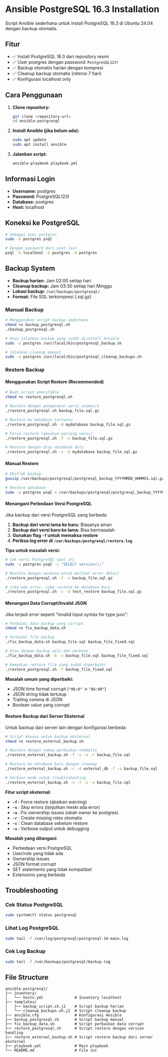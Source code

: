 # Ansible PostgreSQL 16.3 Installation

Script Ansible sederhana untuk install PostgreSQL 16.3 di Ubuntu 24.04 dengan backup otomatis.

## Fitur

- ✅ Install PostgreSQL 16.3 dari repository resmi
- ✅ User postgres dengan password: `PostgreSQL123!`
- ✅ Backup otomatis harian dengan kompresi
- ✅ Cleanup backup otomatis (retensi 7 hari)
- ✅ Konfigurasi localhost only

## Cara Penggunaan

1. **Clone repository:**
   ```bash
   git clone <repository-url>
   cd ansible-postgresql
   ```

2. **Install Ansible (jika belum ada):**
   ```bash
   sudo apt update
   sudo apt install ansible
   ```

3. **Jalankan script:**
   ```bash
   ansible-playbook playbook.yml
   ```

## Informasi Login

- **Username:** postgres
- **Password:** PostgreSQL123!
- **Database:** postgres
- **Host:** localhost

## Koneksi ke PostgreSQL

```bash
# Sebagai user postgres
sudo -u postgres psql

# Dengan password dari user lain
psql -h localhost -U postgres -d postgres
```

## Backup System

- **Backup harian:** Jam 02:00 setiap hari
- **Cleanup backup:** Jam 03:30 setiap hari Minggu
- **Lokasi backup:** `/var/backups/postgresql/`
- **Format:** File SQL terkompresi (.sql.gz)

### Manual Backup

```bash
# Menggunakan script backup sederhana
chmod +x backup_postgresql.sh
./backup_postgresql.sh

# Atau jalankan backup yang sudah diinstall Ansible
sudo -u postgres /usr/local/bin/postgresql_backup.sh

# Jalankan cleanup manual
sudo -u postgres /usr/local/bin/postgresql_cleanup_backups.sh
```

### Restore Backup

#### Menggunakan Script Restore (Recommended)
```bash
# Buat script executable
chmod +x restore_postgresql.sh

# Restore dengan pengecekan versi otomatis
./restore_postgresql.sh backup_file.sql.gz

# Restore ke database tertentu
./restore_postgresql.sh -d mydatabase backup_file.sql.gz

# Force restore (abaikan warning versi)
./restore_postgresql.sh -f -v backup_file.sql.gz

# Restore dengan drop database dulu
./restore_postgresql.sh -c -d mydatabase backup_file.sql.gz
```

#### Manual Restore
```bash
# Ekstrak backup
gunzip /var/backups/postgresql/postgresql_backup_YYYYMMDD_HHMMSS.sql.gz

# Restore database
sudo -u postgres psql < /var/backups/postgresql/postgresql_backup_YYYYMMDD_HHMMSS.sql
```

#### Menangani Perbedaan Versi PostgreSQL
Jika backup dari versi PostgreSQL yang berbeda:

1. **Backup dari versi lama ke baru:** Biasanya aman
2. **Backup dari versi baru ke lama:** Bisa bermasalah
3. **Gunakan flag `-f` untuk memaksa restore**
4. **Periksa log error di `/var/backups/postgresql/restore.log`**

**Tips untuk masalah versi:**
```bash
# Cek versi PostgreSQL saat ini
sudo -u postgres psql -c "SELECT version();"

# Restore dengan verbose untuk melihat error detail
./restore_postgresql.sh -f -v backup_file.sql.gz

# Jika ada error, coba restore ke database baru
./restore_postgresql.sh -c -d test_restore backup_file.sql.gz
```

#### Menangani Data Corrupt/Invalid JSON
Jika terjadi error seperti "invalid input syntax for type json":

```bash
# Perbaiki data backup yang corrupt
chmod +x fix_backup_data.sh

# Perbaiki file backup
./fix_backup_data.sh backup_file.sql backup_file_fixed.sql

# Atau dengan backup asli dan verbose
./fix_backup_data.sh -b -v backup_file.sql backup_file_fixed.sql

# Kemudian restore file yang sudah diperbaiki
./restore_postgresql.sh -f backup_file_fixed.sql
```

**Masalah umum yang diperbaiki:**
- JSON time format corrupt (`"06:0"` → `"06:00"`)
- JSON string tidak tertutup
- Trailing comma di JSON
- Boolean value yang corrupt

#### Restore Backup dari Server Eksternal
Untuk backup dari server lain dengan konfigurasi berbeda:

```bash
# Script khusus untuk backup eksternal
chmod +x restore_external_backup.sh

# Restore dengan semua perbaikan otomatis
./restore_external_backup.sh -f -s -o -r backup_file.sql

# Restore ke database baru dengan cleanup
./restore_external_backup.sh -c -d external_db -f -s backup_file.sql

# Verbose mode untuk troubleshooting
./restore_external_backup.sh -v -f -s -o backup_file.sql
```

**Fitur script eksternal:**
- **`-f`** : Force restore (abaikan warning)
- **`-s`** : Skip errors (lanjutkan meski ada error)
- **`-o`** : Fix ownership issues (ubah owner ke postgres)
- **`-r`** : Create missing roles otomatis
- **`-c`** : Clean database sebelum restore
- **`-v`** : Verbose output untuk debugging

**Masalah yang ditangani:**
- Perbedaan versi PostgreSQL
- User/role yang tidak ada
- Ownership issues
- JSON format corrupt
- SET statements yang tidak kompatibel
- Extensions yang berbeda

## Troubleshooting

### Cek Status PostgreSQL
```bash
sudo systemctl status postgresql
```

### Lihat Log PostgreSQL
```bash
sudo tail -f /var/log/postgresql/postgresql-16-main.log
```

### Cek Log Backup
```bash
sudo tail -f /var/backups/postgresql/backup.log
```

## File Structure

```
ansible-postgresql/
├── inventory/
│   └── hosts.yml              # Inventory localhost
├── templates/
│   ├── backup_script.sh.j2    # Script backup harian
│   └── cleanup_backups.sh.j2  # Script cleanup backup
├── ansible.cfg                # Konfigurasi Ansible
├── backup_postgresql.sh       # Script backup manual
├── fix_backup_data.sh         # Script perbaikan data corrupt
├── restore_postgresql.sh      # Script restore dengan version handling
├── restore_external_backup.sh # Script restore backup dari server eksternal
├── playbook.yml               # Main playbook
└── README.md                  # File ini

